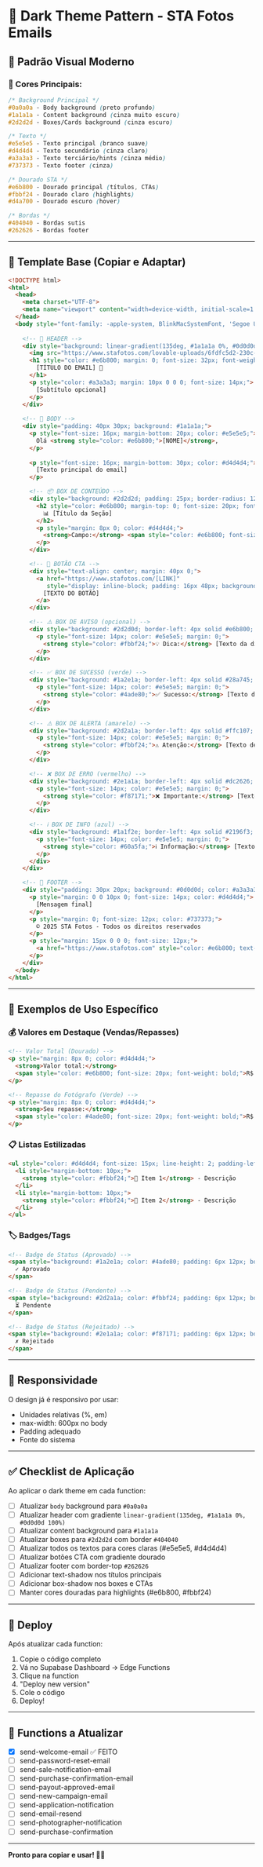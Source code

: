# 🎨 Dark Theme Pattern - STA Fotos Emails

## 🎯 Padrão Visual Moderno

### 📐 Cores Principais:

```css
/* Background Principal */
#0a0a0a - Body background (preto profundo)
#1a1a1a - Content background (cinza muito escuro)
#2d2d2d - Boxes/Cards background (cinza escuro)

/* Texto */
#e5e5e5 - Texto principal (branco suave)
#d4d4d4 - Texto secundário (cinza claro)
#a3a3a3 - Texto terciário/hints (cinza médio)
#737373 - Texto footer (cinza)

/* Dourado STA */
#e6b800 - Dourado principal (títulos, CTAs)
#fbbf24 - Dourado claro (highlights)
#d4a700 - Dourado escuro (hover)

/* Bordas */
#404040 - Bordas sutis
#262626 - Bordas footer
```

---

## 📧 Template Base (Copiar e Adaptar)

```html
<!DOCTYPE html>
<html>
  <head>
    <meta charset="UTF-8">
    <meta name="viewport" content="width=device-width, initial-scale=1.0">
  </head>
  <body style="font-family: -apple-system, BlinkMacSystemFont, 'Segoe UI', Roboto, 'Helvetica Neue', Arial, sans-serif; line-height: 1.6; color: #e5e5e5; max-width: 600px; margin: 0 auto; padding: 0; background: #0a0a0a;">
    
    <!-- 🎯 HEADER -->
    <div style="background: linear-gradient(135deg, #1a1a1a 0%, #0d0d0d 100%); padding: 40px 20px; text-align: center; border-bottom: 2px solid #e6b800;">
      <img src="https://www.stafotos.com/lovable-uploads/6fdfc5d2-230c-4142-bf7c-3a326e5e45a8.png" alt="STA Fotos" style="height: 60px; margin-bottom: 20px;">
      <h1 style="color: #e6b800; margin: 0; font-size: 32px; font-weight: bold; text-shadow: 0 2px 4px rgba(230, 184, 0, 0.3);">
        [TÍTULO DO EMAIL] 🎉
      </h1>
      <p style="color: #a3a3a3; margin: 10px 0 0 0; font-size: 14px;">
        [Subtítulo opcional]
      </p>
    </div>
    
    <!-- 📝 BODY -->
    <div style="padding: 40px 30px; background: #1a1a1a;">
      <p style="font-size: 16px; margin-bottom: 20px; color: #e5e5e5;">
        Olá <strong style="color: #e6b800;">[NOME]</strong>,
      </p>
      
      <p style="font-size: 16px; margin-bottom: 30px; color: #d4d4d4;">
        [Texto principal do email]
      </p>

      <!-- 📦 BOX DE CONTEÚDO -->
      <div style="background: #2d2d2d; padding: 25px; border-radius: 12px; margin-bottom: 30px; border: 1px solid #404040; box-shadow: 0 4px 6px rgba(0, 0, 0, 0.3);">
        <h2 style="color: #e6b800; margin-top: 0; font-size: 20px; font-weight: bold;">
          📊 [Título da Seção]
        </h2>
        <p style="margin: 8px 0; color: #d4d4d4;">
          <strong>Campo:</strong> <span style="color: #e6b800; font-size: 18px;">Valor</span>
        </p>
      </div>

      <!-- 🎯 BOTÃO CTA -->
      <div style="text-align: center; margin: 40px 0;">
        <a href="https://www.stafotos.com/[LINK]" 
           style="display: inline-block; padding: 16px 48px; background: linear-gradient(135deg, #e6b800 0%, #d4a700 100%); color: #0d0d0d; text-decoration: none; border-radius: 10px; font-weight: bold; font-size: 16px; box-shadow: 0 4px 12px rgba(230, 184, 0, 0.4);">
          [TEXTO DO BOTÃO]
        </a>
      </div>

      <!-- ⚠️ BOX DE AVISO (opcional) -->
      <div style="background: #2d2d0d; border-left: 4px solid #e6b800; padding: 20px; margin-top: 30px; border-radius: 8px;">
        <p style="font-size: 14px; color: #e5e5e5; margin: 0;">
          <strong style="color: #fbbf24;">💡 Dica:</strong> [Texto da dica]
        </p>
      </div>

      <!-- ✅ BOX DE SUCESSO (verde) -->
      <div style="background: #1a2e1a; border-left: 4px solid #28a745; padding: 20px; margin-top: 30px; border-radius: 8px;">
        <p style="font-size: 14px; color: #e5e5e5; margin: 0;">
          <strong style="color: #4ade80;">✅ Sucesso:</strong> [Texto de sucesso]
        </p>
      </div>

      <!-- ⚠️ BOX DE ALERTA (amarelo) -->
      <div style="background: #2d2a1a; border-left: 4px solid #ffc107; padding: 20px; margin-top: 30px; border-radius: 8px;">
        <p style="font-size: 14px; color: #e5e5e5; margin: 0;">
          <strong style="color: #fbbf24;">⚠️ Atenção:</strong> [Texto de alerta]
        </p>
      </div>

      <!-- ❌ BOX DE ERRO (vermelho) -->
      <div style="background: #2e1a1a; border-left: 4px solid #dc2626; padding: 20px; margin-top: 30px; border-radius: 8px;">
        <p style="font-size: 14px; color: #e5e5e5; margin: 0;">
          <strong style="color: #f87171;">❌ Importante:</strong> [Texto de erro/importante]
        </p>
      </div>

      <!-- ℹ️ BOX DE INFO (azul) -->
      <div style="background: #1a1f2e; border-left: 4px solid #2196f3; padding: 20px; margin-top: 30px; border-radius: 8px;">
        <p style="font-size: 14px; color: #e5e5e5; margin: 0;">
          <strong style="color: #60a5fa;">ℹ️ Informação:</strong> [Texto informativo]
        </p>
      </div>
    </div>

    <!-- 🦶 FOOTER -->
    <div style="padding: 30px 20px; background: #0d0d0d; color: #a3a3a3; text-align: center; border-top: 1px solid #262626;">
      <p style="margin: 0 0 10px 0; font-size: 14px; color: #d4d4d4;">
        [Mensagem final]
      </p>
      <p style="margin: 0; font-size: 12px; color: #737373;">
        © 2025 STA Fotos - Todos os direitos reservados
      </p>
      <p style="margin: 15px 0 0 0; font-size: 12px;">
        <a href="https://www.stafotos.com" style="color: #e6b800; text-decoration: none; font-weight: 500;">www.stafotos.com</a>
      </p>
    </div>
  </body>
</html>
```

---

## 🎨 Exemplos de Uso Específico

### 💰 Valores em Destaque (Vendas/Repasses)

```html
<!-- Valor Total (Dourado) -->
<p style="margin: 8px 0; color: #d4d4d4;">
  <strong>Valor total:</strong> 
  <span style="color: #e6b800; font-size: 20px; font-weight: bold;">R$ 150,00</span>
</p>

<!-- Repasse do Fotógrafo (Verde) -->
<p style="margin: 8px 0; color: #d4d4d4;">
  <strong>Seu repasse:</strong> 
  <span style="color: #4ade80; font-size: 20px; font-weight: bold;">R$ 120,00</span>
</p>
```

### 📋 Listas Estilizadas

```html
<ul style="color: #d4d4d4; font-size: 15px; line-height: 2; padding-left: 20px; margin: 15px 0 0 0;">
  <li style="margin-bottom: 10px;">
    <strong style="color: #fbbf24;">📸 Item 1</strong> - Descrição
  </li>
  <li style="margin-bottom: 10px;">
    <strong style="color: #fbbf24;">🛒 Item 2</strong> - Descrição
  </li>
</ul>
```

### 🏷️ Badges/Tags

```html
<!-- Badge de Status (Aprovado) -->
<span style="background: #1a2e1a; color: #4ade80; padding: 6px 12px; border-radius: 20px; font-size: 13px; font-weight: bold; border: 1px solid #28a745;">
  ✓ Aprovado
</span>

<!-- Badge de Status (Pendente) -->
<span style="background: #2d2a1a; color: #fbbf24; padding: 6px 12px; border-radius: 20px; font-size: 13px; font-weight: bold; border: 1px solid #ffc107;">
  ⏳ Pendente
</span>

<!-- Badge de Status (Rejeitado) -->
<span style="background: #2e1a1a; color: #f87171; padding: 6px 12px; border-radius: 20px; font-size: 13px; font-weight: bold; border: 1px solid #dc2626;">
  ✗ Rejeitado
</span>
```

---

## 📱 Responsividade

O design já é responsivo por usar:
- Unidades relativas (%, em)
- max-width: 600px no body
- Padding adequado
- Fonte do sistema

---

## ✅ Checklist de Aplicação

Ao aplicar o dark theme em cada function:

- [ ] Atualizar `body` background para `#0a0a0a`
- [ ] Atualizar header com gradiente `linear-gradient(135deg, #1a1a1a 0%, #0d0d0d 100%)`
- [ ] Atualizar content background para `#1a1a1a`
- [ ] Atualizar boxes para `#2d2d2d` com border `#404040`
- [ ] Atualizar todos os textos para cores claras (#e5e5e5, #d4d4d4)
- [ ] Atualizar botões CTA com gradiente dourado
- [ ] Atualizar footer com border-top `#262626`
- [ ] Adicionar text-shadow nos títulos principais
- [ ] Adicionar box-shadow nos boxes e CTAs
- [ ] Manter cores douradas para highlights (#e6b800, #fbbf24)

---

## 🚀 Deploy

Após atualizar cada function:
1. Copie o código completo
2. Vá no Supabase Dashboard → Edge Functions
3. Clique na function
4. "Deploy new version"
5. Cole o código
6. Deploy!

---

## 📝 Functions a Atualizar

- [x] send-welcome-email ✅ FEITO
- [ ] send-password-reset-email
- [ ] send-sale-notification-email
- [ ] send-purchase-confirmation-email
- [ ] send-payout-approved-email
- [ ] send-new-campaign-email
- [ ] send-application-notification
- [ ] send-email-resend
- [ ] send-photographer-notification
- [ ] send-purchase-confirmation

---

**Pronto para copiar e usar! 🎨✨**

